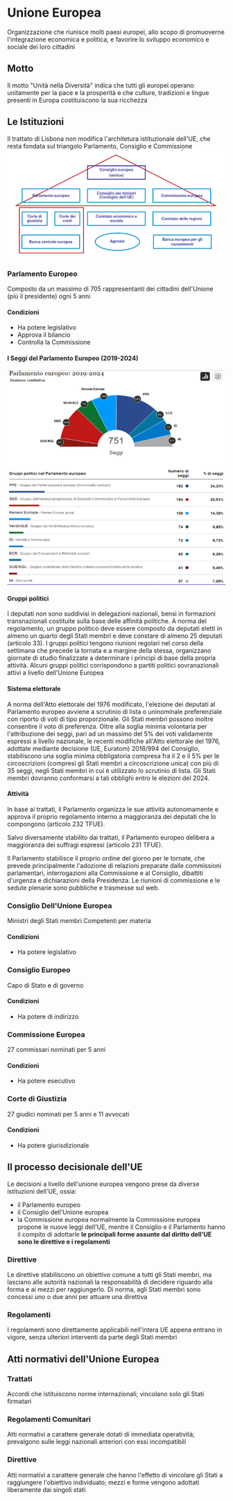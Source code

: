 # Unione Europea
Organizzazione che riunisce molti paesi europei, allo scopo di promuoverne l'integrazione economica e politica, e favorire lo sviluppo economico e sociale dei loro cittadini

## Motto
Il motto "Unità nella Diversità" indica che tutti gli europei operano unitamente per la pace e la prosperità e che culture, tradizioni e lingue presenti in Europa costituiscono la sua ricchezza

## Le Istituzioni
Il trattato di Lisbona non modifica l'architetura istituzionale dell'UE, che resta fondata sul triangolo Parlamento, Consiglio e Commissione
![triangolo](triangolo.png)
### Parlamento Europeo
Composto da un massimo di 705 rappresentanti dei cittadini dell'Unione (più il presidente) ogni 5 anni

#### Condizioni
- Ha potere legislativo
- Approva il bilancio
- Controlla la Commissione

#### I Seggi del Parlamento Europeo (2019-2024)
![seggi parlamento](seggi-parlamento.png)

#### Gruppi politici
I deputati non sono suddivisi in delegazioni nazionali, bensì in formazioni transnazionali costituite sulla base delle affinità politiche. A norma del regolamento, un gruppo politico deve essere composto da deputati eletti in almeno un quarto degli Stati membri e deve constare di almeno 25 deputati (articolo 33). I gruppi politici tengono riunioni regolari nel corso della settimana che precede la tornata e a margine della stessa, organizzano giornate di studio finalizzate a determinare i principi di base della propria attività. Alcuni gruppi politici corrispondono a partiti politici sovranazionali attivi a livello dell'Unione Europea

#### Sistema elettorale
A norma dell'Atto elettorale del 1976 modificato, l'elezione dei deputati al Parlamento
europeo avviene a scrutinio di lista o uninominale preferenziale con riporto di voti di tipo proporzionale. Gli Stati membri possono inoltre consentire il voto di preferenza.
Oltre alla soglia minima volontaria per l'attribuzione dei seggi, pari ad un massimo
del 5% dei voti validamente espressi a livello nazionale, le recenti modifiche all'Atto
elettorale del 1976, adottate mediante decisione (UE, Euratom) 2018/994 del Consiglio, stabiliscono una soglia minima obbligatoria compresa fra il 2 e il 5% per le circoscrizioni (compresi gli Stati membri a circoscrizione unica) con più di 35 seggi, negli Stati membri in cui è utilizzato lo scrutinio di lista. Gli Stati membri dovranno conformarsi a tali obblighi entro le elezioni del 2024.

#### Attività
In base ai trattati, il Parlamento organizza le sue attività autonomamente e approva il proprio regolamento interno a maggioranza dei deputati che lo compongono (articolo 232 TFUE).

Salvo diversamente stabilito dai trattati, il Parlamento europeo delibera a maggioranza dei suffragi espressi (articolo 231 TFUE). 

Il Parlamento stabilisce il proprio ordine del giorno per le tornate, che prevede principalmente l'adozione di relazioni preparate dalle commissioni parlamentari, interrogazioni alla Commissione e al Consiglio, dibattiti d'urgenza e dichiarazioni della Presidenza. Le riunioni di commissione e le sedute plenarie sono pubbliche e trasmesse sul web.

### Consiglio Dell'Unione Europea
Ministri degli Stati membri Competenti per materia
#### Condizioni
- Ha potere legislativo

### Consiglio Europeo
Capo di Stato e di governo
#### Condizioni
- Ha potere di indirizzo

### Commissione Europea
27 commissari nominati per 5 anni
#### Condizioni
- Ha potere esecutivo

### Corte di Giustizia
27 giudici nominati per 5 anni e 11 avvocati
#### Condizioni
- Ha potere giurisdizionale

## Il processo decisionale dell'UE
Le decisioni a livello dell'unione europea vengono prese da diverse istituzioni dell'UE, ossia:
- il Parlamento europeo
- il Consiglio dell'Unione europea
- la Commissione europea
normalmente la Commissione europea propone le nuove leggi dell'UE, mentre il Consiglio e il Parlamento hanno il compito di adottarle
<strong>le principali forme assunte dal diritto dell'UE sono le direttive e i regolamenti</strong>
### Direttive
Le direttive stabiliscono un obiettivo comune a tutti gli Stati membri, ma lasciano alle autorità nazionali la responsabilità di decidere riguardo alla forma e ai mezzi per raggiungerlo. Di norma, agli Stati membri sono concessi uno o due anni per attuare una direttiva
### Regolamenti
I regolamenti sono direttamente applicabili nell'intera UE appena entrano in vigore, senza ulteriori interventi da parte degli Stati membri

## Atti normativi dell'Unione Europea

### Trattati
Accordi che istituiscono norme internazionali; vincolano solo gli Stati firmatari

### Regolamenti Comunitari
Atti normativi a carattere generale dotati di immediata operatività;
prevalgono sulle leggi nazionali anteriori con essi incompatibili

### Direttive
Atti normativi a carattere generale che hanno l'effetto di vincolare gli Stati a raggiungere l'obiettivo individuato; mezzi e forme vengono adottati liberamente dai singoli stati
